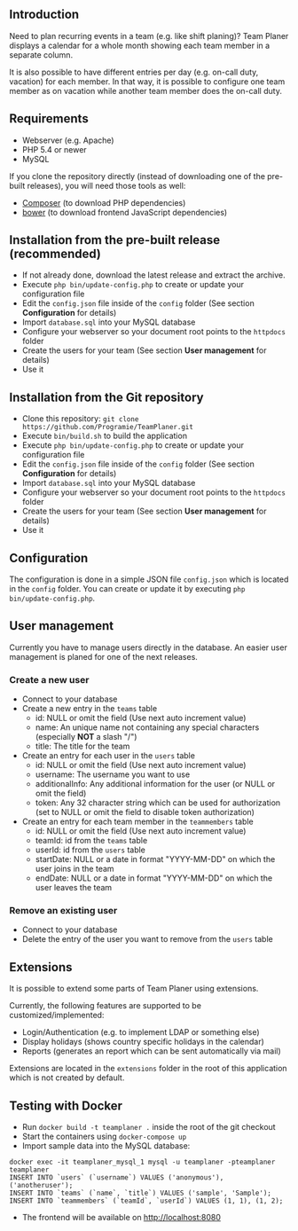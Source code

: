 ## Introduction

Need to plan recurring events in a team (e.g. like shift planing)? Team Planer displays a calendar for a whole month showing each team member in a separate column.

It is also possible to have different entries per day (e.g. on-call duty, vacation) for each member. In that way, it is possible to configure one team member as on vacation while another team member does the on-call duty.

## Requirements

   * Webserver (e.g. Apache)
   * PHP 5.4 or newer
   * MySQL

If you clone the repository directly (instead of downloading one of the pre-built releases), you will need those tools as well:

   * [Composer](https://getcomposer.org) (to download PHP dependencies)
   * [bower](http://bower.io) (to download frontend JavaScript dependencies)

## Installation from the pre-built release (recommended)

   * If not already done, download the latest release and extract the archive.
   * Execute `php bin/update-config.php` to create or update your configuration file
   * Edit the `config.json` file inside of the `config` folder (See section **Configuration** for details)
   * Import `database.sql` into your MySQL database
   * Configure your webserver so your document root points to the `httpdocs` folder
   * Create the users for your team (See section **User management** for details)
   * Use it

## Installation from the Git repository

   * Clone this repository: `git clone https://github.com/Programie/TeamPlaner.git`
   * Execute `bin/build.sh` to build the application
   * Execute `php bin/update-config.php` to create or update your configuration file
   * Edit the `config.json` file inside of the `config` folder (See section **Configuration** for details)
   * Import `database.sql` into your MySQL database
   * Configure your webserver so your document root points to the `httpdocs` folder
   * Create the users for your team (See section **User management** for details)
   * Use it

## Configuration

The configuration is done in a simple JSON file `config.json` which is located in the `config` folder. You can create or update it by executing `php bin/update-config.php`.

## User management

Currently you have to manage users directly in the database. An easier user management is planed for one of the next releases.

### Create a new user

   * Connect to your database
   * Create a new entry in the `teams` table
      * id: NULL or omit the field (Use next auto increment value)
      * name: An unique name not containing any special characters (especially **NOT** a slash "/")
      * title: The title for the team
   * Create an entry for each user in the `users` table
      * id: NULL or omit the field (Use next auto increment value)
      * username: The username you want to use
      * additionalInfo: Any additional information for the user (or NULL or omit the field)
      * token: Any 32 character string which can be used for authorization (set to NULL or omit the field to disable token authorization)
   * Create an entry for each team member in the `teammembers` table
      * id: NULL or omit the field (Use next auto increment value)
      * teamId: id from the `teams` table
      * userId: id from the `users` table
      * startDate: NULL or a date in format "YYYY-MM-DD" on which the user joins in the team
      * endDate: NULL or a date in format "YYYY-MM-DD" on which the user leaves the team

### Remove an existing user

   * Connect to your database
   * Delete the entry of the user you want to remove from the `users` table

## Extensions

It is possible to extend some parts of Team Planer using extensions.

Currently, the following features are supported to be customized/implemented:

   * Login/Authentication (e.g. to implement LDAP or something else)
   * Display holidays (shows country specific holidays in the calendar)
   * Reports (generates an report which can be sent automatically via mail)

Extensions are located in the `extensions` folder in the root of this application which is not created by default.

## Testing with Docker

* Run `docker build -t teamplaner .` inside the root of the git checkout
* Start the containers using `docker-compose up`
* Import sample data into the MySQL database:
```
docker exec -it teamplaner_mysql_1 mysql -u teamplaner -pteamplaner teamplaner
INSERT INTO `users` (`username`) VALUES ('anonymous'), ('anotheruser');
INSERT INTO `teams` (`name`, `title`) VALUES ('sample', 'Sample');
INSERT INTO `teammembers` (`teamId`, `userId`) VALUES (1, 1), (1, 2);
```
* The frontend will be available on [http://localhost:8080](http://localhost:8080)